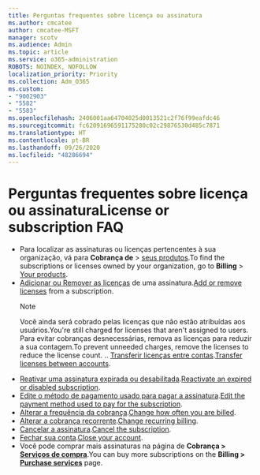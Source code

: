 ```yaml
---
title: Perguntas frequentes sobre licença ou assinatura
ms.author: cmcatee
author: cmcatee-MSFT
manager: scotv
ms.audience: Admin
ms.topic: article
ms.service: o365-administration
ROBOTS: NOINDEX, NOFOLLOW
localization_priority: Priority
ms.collection: Adm_O365
ms.custom:
- "9002903"
- "5582"
- "5583"
ms.openlocfilehash: 2406001aa64704025d0013521c2f76f99eafdc46
ms.sourcegitcommit: fc62091696591175280c02c29876530d485c7871
ms.translationtype: HT
ms.contentlocale: pt-BR
ms.lasthandoff: 09/26/2020
ms.locfileid: "48286694"
---
```

# <a name="license-or-subscription-faq"></a><span data-ttu-id="fd81b-102">Perguntas frequentes sobre licença ou assinatura</span><span class="sxs-lookup"><span data-stu-id="fd81b-102">License or subscription FAQ</span></span>

- <span data-ttu-id="fd81b-103">Para localizar as assinaturas ou licenças pertencentes à sua organização, vá para **Cobrança de** > [seus produtos](https://go.microsoft.com/fwlink/p/?linkid=842054).</span><span class="sxs-lookup"><span data-stu-id="fd81b-103">To find the subscriptions or licenses owned by your organization, go to **Billing** > [Your products](https://go.microsoft.com/fwlink/p/?linkid=842054).</span></span>
- <span data-ttu-id="fd81b-104">[Adicionar ou Remover as licenças](https://docs.microsoft.com/alchemyinsights/how-to-add-or-reduce-licenses) de uma assinatura.</span><span class="sxs-lookup"><span data-stu-id="fd81b-104">[Add or remove licenses](https://docs.microsoft.com/alchemyinsights/how-to-add-or-reduce-licenses) from a subscription.</span></span>
    > [!NOTE]
    > <span data-ttu-id="fd81b-105">Você ainda será cobrado pelas licenças que não estão atribuídas aos usuários.</span><span class="sxs-lookup"><span data-stu-id="fd81b-105">You're still charged for licenses that aren't assigned to users.</span></span> <span data-ttu-id="fd81b-106">Para evitar cobranças desnecessárias, remova as licenças para reduzir a sua contagem.</span><span class="sxs-lookup"><span data-stu-id="fd81b-106">To prevent unneeded charges, remove the licenses to reduce the license count.</span></span>
<span data-ttu-id="fd81b-107">.</span><span class="sxs-lookup"><span data-stu-id="fd81b-107">.</span></span> <span data-ttu-id="fd81b-108">[Transferir licenças entre contas](https://docs.microsoft.com/alchemyinsights/transfer-licenses-between-tenants).</span><span class="sxs-lookup"><span data-stu-id="fd81b-108">[Transfer licenses between accounts](https://docs.microsoft.com/alchemyinsights/transfer-licenses-between-tenants).</span></span>
- <span data-ttu-id="fd81b-109">[Reativar uma assinatura expirada ou desabilitada](https://go.microsoft.com/fwlink/p/?linkid=2117519).</span><span class="sxs-lookup"><span data-stu-id="fd81b-109">[Reactivate an expired or disabled subscription](https://go.microsoft.com/fwlink/p/?linkid=2117519).</span></span>
- <span data-ttu-id="fd81b-110">[Edite o método de pagamento usado para pagar a assinatura](https://go.microsoft.com/fwlink/p/?linkid=2117167).</span><span class="sxs-lookup"><span data-stu-id="fd81b-110">[Edit the payment method used to pay for the subscription](https://go.microsoft.com/fwlink/p/?linkid=2117167).</span></span>
- <span data-ttu-id="fd81b-111">[Alterar a frequência da cobrança](https://go.microsoft.com/fwlink/p/?linkid=2119112).</span><span class="sxs-lookup"><span data-stu-id="fd81b-111">[Change how often you are billed](https://go.microsoft.com/fwlink/p/?linkid=2119112).</span></span>
- <span data-ttu-id="fd81b-112">[Alterar a cobrança recorrente](https://go.microsoft.com/fwlink/p/?linkid=2119216).</span><span class="sxs-lookup"><span data-stu-id="fd81b-112">[Change recurring billing](https://go.microsoft.com/fwlink/p/?linkid=2119216).</span></span>
- <span data-ttu-id="fd81b-113">[Cancelar a assinatura](https://go.microsoft.com/fwlink/p/?linkid=2119113).</span><span class="sxs-lookup"><span data-stu-id="fd81b-113">[Cancel the subscription](https://go.microsoft.com/fwlink/p/?linkid=2119113).</span></span>
- <span data-ttu-id="fd81b-114">[Fechar sua conta](https://docs.microsoft.com/alchemyinsights/how-to-close-your-account).</span><span class="sxs-lookup"><span data-stu-id="fd81b-114">[Close your account](https://docs.microsoft.com/alchemyinsights/how-to-close-your-account).</span></span>
- <span data-ttu-id="fd81b-115">Você pode comprar mais assinaturas na página de **Cobrança > [Serviços de compra](https://go.microsoft.com/fwlink/p/?linkid=868433)**.</span><span class="sxs-lookup"><span data-stu-id="fd81b-115">You can buy more subscriptions on the **Billing > [Purchase services](https://go.microsoft.com/fwlink/p/?linkid=868433)** page.</span></span>